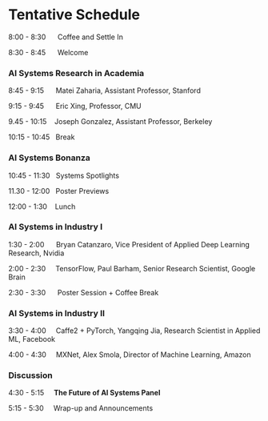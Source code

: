 # Tentative Schedule
 
8:00 - 8:30 &nbsp;&nbsp;&nbsp;&nbsp;     Coffee and Settle In

8:30 - 8:45 &nbsp;&nbsp;&nbsp;&nbsp;     Welcome
 
### AI Systems Research in Academia

8:45 - 9:15 &nbsp;&nbsp;&nbsp;&nbsp;     Matei Zaharia, Assistant Professor, Stanford

9:15 - 9:45 &nbsp;&nbsp;&nbsp;&nbsp;     Eric Xing, Professor, CMU

9.45 - 10:15 &nbsp;&nbsp;          Joseph Gonzalez, Assistant Professor, Berkeley

 
10:15 - 10:45 &nbsp;      Break
 
### AI Systems Bonanza

10:45 - 11:30 &nbsp;      Systems Spotlights

11.30 - 12:00 &nbsp;      Poster Previews

 
12:00 - 1:30 &nbsp;&nbsp;       Lunch

### AI Systems in Industry I

1:30 - 2:00 &nbsp;&nbsp;&nbsp;&nbsp;   Bryan Catanzaro, Vice President of Applied Deep Learning Research, Nvidia

2:00 - 2:30 &nbsp;&nbsp;&nbsp;   TensorFlow, Paul Barham, Senior Research Scientist, Google Brain


2:30 - 3:30 &nbsp;&nbsp;&nbsp;&nbsp;   Poster Session + Coffee Break

 
### AI Systems in Industry II

3:30 - 4:00 &nbsp;&nbsp;&nbsp;   Caffe2 + PyTorch, Yangqing Jia, Research Scientist in Applied ML, Facebook

4:00 - 4:30 &nbsp;&nbsp;&nbsp;   MXNet, Alex Smola, Director of Machine Learning, Amazon

### Discussion
 
4:30 - 5:15 &nbsp;&nbsp;&nbsp;   **The Future of AI Systems Panel**

5:15 - 5:30 &nbsp;&nbsp;&nbsp;   Wrap-up and Announcements

 
